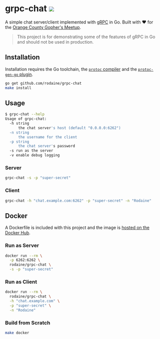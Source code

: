 # grpc-chat [![](https://img.shields.io/docker/automated/rodaine/teamspeak3-alpine.svg)](https://hub.docker.com/r/rodaine/grpc-chat/)

A simple chat server/client implemented with [gRPC](https://grpc.io) in Go. Built with :heart: for the [Orange County Gopher's Meetup](https://www.meetup.com/Orange-County-Gophers/).

> This project is for demonstrating some of the features of gRPC in Go and should not be used in production.

## Installation

Installation requires the Go toolchain, the [`protoc` compiler](https://github.com/google/protobuf) and the [`protoc-gen-go` plugin](https://github.com/golang/protobuf).

```bash
go get github.com/rodaine/grpc-chat
make install
```

## Usage

```bash
$ grpc-chat --help
Usage of grpc-chat:
  -h string
      the chat server's host (default "0.0.0.0:6262")
  -n string
      the username for the client
  -p string
      the chat server's password
  -s run as the server
  -v enable debug logging
```

### Server

```bash
grpc-chat -s -p "super-secret"
```

### Client

```bash
grpc-chat -h "chat.example.com:6262" -p "super-secret" -n "Rodaine"
```

## Docker

A Dockerfile is included with this project and the image is [hosted on the Docker Hub](https://hub.docker.com/r/rodaine/grpc-chat).

### Run as Server

```bash
docker run --rm \
  -p 6262:6262 \
  rodaine/grpc-chat \
  -s -p "super-secret"
```

### Run as Client

```bash
docker run --rm \
  rodaine/grpc-chat \
  -h "chat.example.com" \
  -p "super-secret" \
  -n "Rodaine"
```

### Build from Scratch

```bash
make docker
```